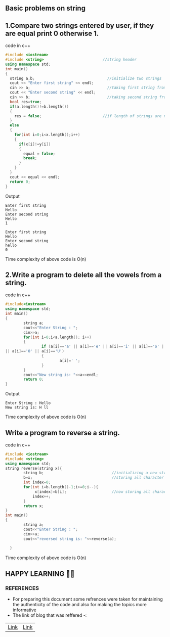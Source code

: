 ## **Basic problems on string**
## 1.Compare two strings entered by user, if they are equal print 0 otherwise 1.

code in c++

```c++
#include <iostream>
#include <string>                          //string header 
using namespace std;
int main()
{
  string a,b;                                //initialize two strings
  cout << "Enter first string" << endl;
  cin >> a;                                  //taking first string from user
  cout << "Enter second string" << endl;
  cin >> b;                                  //taking second string from user
  bool res=true;
  if(a.length()!=b.length())
  {
    res = false;                           //if length of strings are not equal then they wil not equal
  }
  else
  {
    for(int i=0;i<x.length();i++)       
    {
      if(x[i]!=y[i])                     
      {
        equal = false;
        break;
      }
    }
  }
  cout << equal << endl;
  return 0;
}
```
Output
```
Enter first string
Hello
Enter second string
Hello
1

Enter first string
Hello
Enter second string
hello
0                               
```
Time complexity of above code is O(n)

## 2.Write a program to delete all the vowels from a string.

code in c++
```c++
#include<iostream>
using namespace std;
int main()
{
        string a;
        cout<<"Enter String : ";
        cin>>a;
        for(int i=0;i<a.length(); i++)
        {
                if (a[i]=='a' || a[i]=='e' || a[i]=='i' || a[i]=='o' || a[i]=='u' || a[i]=='A' || a[i]=='E' || a[i]=='I'
|| a[i]=='O' || a[i]=='U')
                {
                        a[i]=' ';
                }
        }
        cout<<"New string is: "<<a<<endl;
        return 0;
}
```
Output
```
Enter String : Hello
New string is: H ll
```
Time complexity of above code is O(n)

## Write a program to reverse a string.
code in c++
```c++
#include <iostream>
#include <string>
using namespace std;
string reverse(string x){
        string b;                              //initializing a new string
        b=x;                                   //storing all character of given string into temporary string
        int index=0;
        for(int i=b.length()-1;i>=0;i--){
             x[index]=b[i];                    //now storing all characters from temporary string into given string in reverse manner
            index++;
        }
        return x;
}
int main() 
{
        string a;
        cout<<"Enter String : ";
        cin>>a;
        cout<<"reversed string is: "<<reverse(a);
        
  }
```
Time complexity of above code is O(n)
## HAPPY LEARNING 🙌✨

### REFERENCES

- For preparing this document some refrences were taken for maintaining the authenticity of the code and also for making the topics more informative
- The link of blog that was reffered -:
<table align=center><tr><td><a href="https://www.w3resource.com/cpp-exercises/string/index.php" target=_blank>Link</a></td><td><a href="https://www.codesdope.com/practice/cpp-string/" target=_blank>Link</a></td></tr></table>

